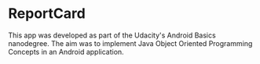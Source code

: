 # ReportCard
This app was developed as part of the Udacity's Android Basics nanodegree. The aim was to implement Java Object Oriented Programming Concepts
in an Android application.
